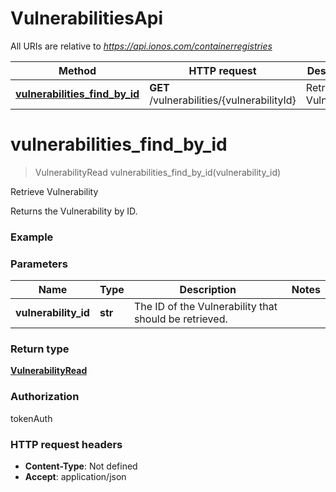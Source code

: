 # VulnerabilitiesApi

All URIs are relative to *https://api.ionos.com/containerregistries*

| Method | HTTP request | Description |
| ------------- | ------------- | ------------- |
| [**vulnerabilities_find_by_id**](VulnerabilitiesApi.md#vulnerabilities_find_by_id) | **GET** /vulnerabilities/{vulnerabilityId} | Retrieve Vulnerability |


# **vulnerabilities_find_by_id**
> VulnerabilityRead vulnerabilities_find_by_id(vulnerability_id)

Retrieve Vulnerability

Returns the Vulnerability by ID.

### Example

### Parameters

| Name | Type | Description  | Notes |
| ------------- | ------------- | ------------- | ------------- |
| **vulnerability_id** | **str**| The ID of the Vulnerability that should be retrieved. |  |

### Return type

[**VulnerabilityRead**](../models/VulnerabilityRead.md)

### Authorization

tokenAuth

### HTTP request headers

 - **Content-Type**: Not defined
 - **Accept**: application/json

